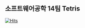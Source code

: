 ## 소프트웨어공학 14팀 Tetris

[![Hits](https://hits.seeyoufarm.com/api/count/incr/badge.svg?url=https%3A%2F%2Fgithub.com%2FSeoulTech-SE-Team14%2FTetris&count_bg=%239177CD&title_bg=%23433C33&icon=&icon_color=%23E7E7E7&title=hits&edge_flat=false)](https://hits.seeyoufarm.com)

